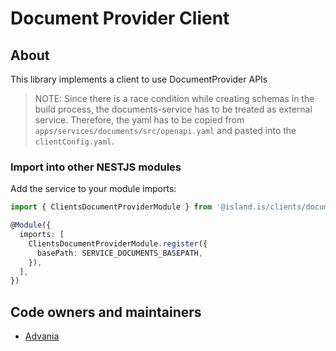 <!-- gitbook-navigation: "Document Provider" -->
# Document Provider Client

## About

This library implements a client to use DocumentProvider APIs

> NOTE: Since there is a race condition while creating schemas in the build process, the documents-service has to be treated as external service.
> Therefore, the yaml has to be copied from `apps/services/documents/src/openapi.yaml` and pasted into the `clientConfig.yaml`.

### Import into other NESTJS modules

Add the service to your module imports:

```typescript
import { ClientsDocumentProviderModule } from '@island.is/clients/document-provider'

@Module({
  imports: [
    ClientsDocumentProviderModule.register({
      basePath: SERVICE_DOCUMENTS_BASEPATH,
    }),
  ],
})
```

## Code owners and maintainers

- [Advania](https://github.com/orgs/island-is/teams/advania-silicon-valley/members)
